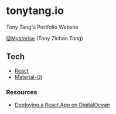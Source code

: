 # tonytang.io

Tony Tang's Portfolio Website

[@Mysterise](https://github.com/Mysterise) (Tony Zichao Tang)

## Tech

- [React]
- [Material-UI]

[react]: https://github.com/facebook/create-react-app
[material-ui]: https://github.com/mui-org/material-ui

### Resources

- [Deploying a React App on DigitalOcean](https://hackernoon.com/start-to-finish-deploying-a-react-app-on-digitalocean-bcfae9e6d01b)
